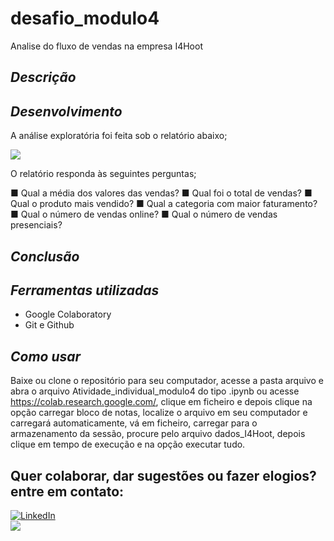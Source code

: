 # desafio_modulo4
Analise do fluxo de vendas na empresa I4Hoot

## *Descrição*

## *Desenvolvimento*

A análise exploratória foi feita sob o relatório abaixo;

<img src="https://github.com/denysonbrito/projeto_individual_modulo4/assets/128834623/20956231-8e8f-44e9-8a30-b0c0d82dbd35">

O relatório responda às seguintes perguntas;


■ Qual a média dos valores das vendas?
■ Qual foi o total de vendas?
■ Qual o produto mais vendido?
■ Qual a categoria com maior faturamento?
■ Qual o número de vendas online?
■ Qual o número de vendas presenciais?

## *Conclusão*
## *Ferramentas utilizadas*
- Google Colaboratory <br />
- Git e Github <br />
  
## *Como usar*
Baixe ou clone o repositório para seu computador, acesse a pasta arquivo e abra o arquivo Atividade_individual_modulo4 do tipo .ipynb ou acesse https://colab.research.google.com/, clique em ficheiro e depois clique na opção carregar bloco de notas, localize o arquivo em seu computador e carregará automaticamente, vá em ficheiro, carregar para o armazenamento da sessão, procure pelo arquivo dados_I4Hoot, depois clique em tempo de execução e na opção executar tudo.

## Quer colaborar, dar sugestões ou fazer elogios? entre em contato:
<a href="https://www.linkedin.com/in/denyson-analista-de-dados/">
        <img src="https://img.shields.io/badge/LinkedIn-blue?style=flat-square&logo=linkedin" alt="LinkedIn">
<br />
        
<a href="denysonbrito@gmail.com">
<img src="https://img.shields.io/badge/Gmail-D14836?style=for-the-badge&logo=gmail&logoColor=white">
